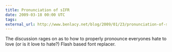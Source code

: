 ```yaml
---
title: Pronunciation of sIFR
date: 2009-03-18 00:00 UTC
tags:
external_url: http://www.benlacy.net/blog/2009/01/23/pronunciation-of-sifr/
---
```


The discussion rages on as to how to properly pronounce everyones hate to love (or is it love to hate?) Flash based font replacer.
